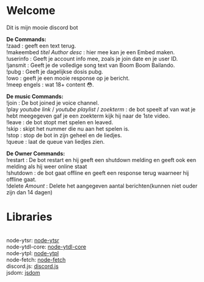 <h1>Welcome</h1>
<p>Dit is mijn mooie discord bot<br>

  
<strong>De Commands:</strong><br>
!zaad : geeft een text terug.<br>
!makeembed *titel Author desc* : hier mee kan je een Embed maken.<br>
!userinfo : Geeft je account info mee, zoals je join date en je user ID.<br>
!jansmit : Geeft je de volledige song text van Boom Boom Bailando.<br>
!pubg : Geeft je dagelijkse dosis pubg.<br>
!owo : geeft je een mooie response op je bericht.<br>
!meep engels : wat 18+ content :flushed:.<br>

<strong>De music Commands:</strong><br>
!join : De bot joined je voice channel.<br>
!play *youtube link* / *youtube playlist* / *zoekterm* : de bot speelt af van wat je hebt meegegeven gaf je een zoekterm kijk hij naar de 1ste video.<br>
!leave : de bot stopt met spelen en leaved.<br>
!skip : skipt het nummer die nu aan het spelen is.<br>
!stop : stop de bot in zijn geheel en de liedjes.<br>
!queue : laat de queue van liedjes zien.<br>

<strong>De Owner Commands:</strong><br>
!restart : De bot restart en hij geeft een shutdown melding en geeft ook een melding als hij weer online staat<br>
!shutdown : de bot gaat offline en geeft een response terug waarneer hij offline gaat.<br>
!delete *Amount* : Delete het aangegeven aantal berichten(kunnen niet ouder zijn dan 14 dagen) <br>
</p>

<h1>Libraries</h1><br>
node-ytsr: <a href="https://github.com/TimeForANinja/node-ytsr">node-ytsr</a><br>
node-ytdl-core: <a href="https://github.com/fent/node-ytdl-core">node-ytdl-core</a><br>
node-ytpl: <a href="https://github.com/TimeForANinja/node-ytpl">node-ytpl</a><br>
node-fetch: <a href="https://github.com/node-fetch/node-fetch">node-fetch</a><br>
discord.js: <a href="https://github.com/discordjs/discord.js">discord.js</a><br>
jsdom: <a href="https://github.com/jsdom/jsdom">jsdom</a><br>
